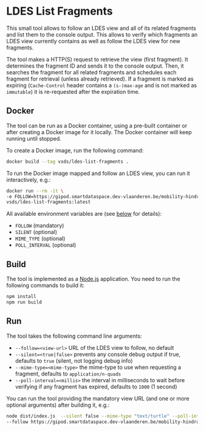# LDES List Fragments
This small tool allows to follow an LDES view and all of its related fragments and list them to the console output. This allows to verify which fragments an LDES view currently contains as well as follow the LDES view for new fragments.

The tool makes a HTTP(S) request to retrieve the view (first fragment). It determines the fragment ID and sends it to the console output. Then, it searches the fragment for all related fragments and schedules each fragment for retrieval (unless already retrieved). If a fragment is marked as expiring (`Cache-Control` header contains a `(s-)max-age` and is not marked as `immutable`) it is re-requested after the expiration time.

## Docker
The tool can be run as a Docker container, using a pre-built container or after creating a Docker image for it locally. The Docker container will keep running until stopped.

To create a Docker image, run the following command:
```bash
docker build --tag vsds/ldes-list-fragments .
```

To run the Docker image mapped and follow an LDES view, you can run it interactively, e.g.:
```bash
docker run --rm -it \
-e FOLLOW=https://gipod.smartdataspace.dev-vlaanderen.be/mobility-hindrances-timebased \
vsds/ldes-list-fragments:latest
```

All available environment variables are (see [below](#run) for details):
* `FOLLOW` (mandatory)
* `SILENT` (optional)
* `MIME_TYPE` (optional)
* `POLL_INTERVAL` (optional)

## Build
The tool is implemented as a [Node.js](https://nodejs.org/en/) application.
You need to run the following commands to build it:
```bash
npm install
npm run build
```

## Run
The tool takes the following command line arguments:
* `--follow=<view-url>` URL of the LDES view to follow, no default
* `--silent=<true|false>` prevents any console debug output if true, defaults to `true` (silent, not logging debug info)
* `--mime-type=<mime-type>` the mime-type to use when requesting a fragment, defaults to `application/n-quads`
* `--poll-interval=<millis>` the interval in milliseconds to wait before verifying if any fragment has expired, defaults to `1000` (1 second)

You can run the tool providing the mandatory view URL (and one or more optional arguments) after building it, e.g.:
```bash
node dist/index.js  --silent false --mime-type "text/turtle" --poll-interval 30000 \
--follow https://gipod.smartdataspace.dev-vlaanderen.be/mobility-hindrances-timebased
```
